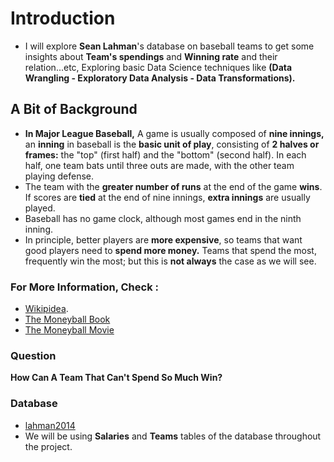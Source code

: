 # Introduction 
* I will explore __Sean Lahman__'s database on baseball teams to get some insights about __Team's spendings__ and __Winning rate__ and their relation...etc, Exploring basic Data Science techniques like __(Data Wrangling - Exploratory Data Analysis - Data Transformations).__<br> 

## A Bit of Background 
* __In Major League Baseball,__ A game is usually composed of __nine innings,__ an __inning__ in baseball is the __basic unit of play__, consisting of __2 halves or frames:__ the "top" (first half) and the "bottom" (second half). In each half, one team bats until three outs are made, with the other team playing defense.<br> 
* The team with the __greater number of runs__ at the end of the game __wins__. If scores are __tied__ at the end of nine innings, __extra innings__ are usually played.<br> 
* Baseball has no game clock, although most games end in the ninth inning. <br>
* In principle, better players are __more expensive__, so teams that want good players need to __spend more money.__ Teams that spend the most, frequently win the most; but this is __not always__ the case as we will see. 

### For More Information, __Check__ :
* [Wikipidea](https://en.wikipedia.org/wiki/Moneyball). <br>
* [The Moneyball Book](https://www.amazon.com/Moneyball-The-Winning-Unfair-Game/dp/0393324818) <br>
* [The Moneyball Movie](https://www.imdb.com/title/tt1210166/) <br>

### Question 
__How Can A Team That Can't Spend So Much Win?__ 

### Database
* [lahman2014](https://github.com/jknecht/baseball-archive-sqlite/raw/master/lahman2014.sqlite) <br>
* We will be using __Salaries__ and __Teams__ tables of the database throughout the project.
